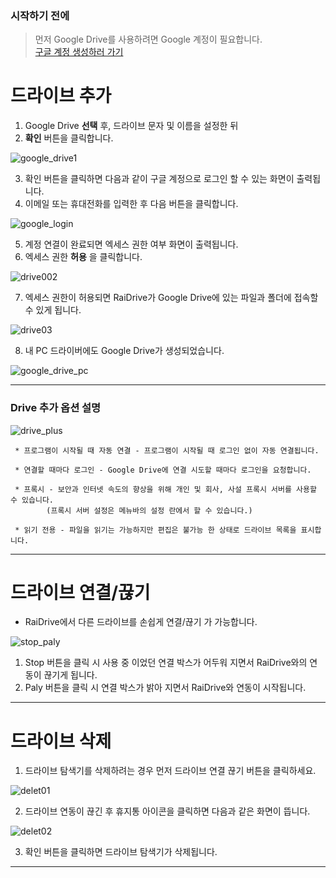 ### 시작하기 전에 
> 먼저 Google Drive를 사용하려면 Google 계정이 필요합니다.  
[구글 계정 생성하러 가기](https://support.google.com/accounts/answer/27441?hl=ko&ref_topic=3382296)  


# 드라이브 추가

1. Google Drive **선택** 후, 드라이브 문자 및 이름을 설정한 뒤  
2. **확인** 버튼을 클릭합니다.

![google_drive1](/google_drive1.jpg?raw=true)

3. 확인 버튼을 클릭하면 다음과 같이 구글 계정으로 로그인 할 수 있는 화면이 출력됩니다.
4. 이메일 또는 휴대전화를 입력한 후 다음 버튼을 클릭합니다.

![google_login](/google_login.jpg?raw=true)  

5. 계정 연결이 완료되면 엑세스 권한 여부 화면이 출력됩니다.
6. 엑세스 권한 **허용** 을 클릭합니다.

![drive002](/drive002.jpg?raw=true)

7. 엑세스 권한이 허용되면 RaiDrive가 Google Drive에 있는 파일과 폴더에 접속할 수 있게 됩니다.

![drive03](/drive03.jpg?raw=true)  

8. 내 PC 드라이버에도 Google Drive가 생성되었습니다.  

![google_drive_pc](/google_drive_pc.jpg?rawe=true)

---

### Drive 추가 옵션 설명

![drive_plus](/drive_plus.jpg?raw=treu)

~~~
 * 프로그램이 시작될 때 자동 연결 - 프로그램이 시작될 때 로그인 없이 자동 연결됩니다.

 * 연결할 때마다 로그인 - Google Drive에 연결 시도할 때마다 로그인을 요청합니다.

 * 프록시 - 보안과 인터넷 속도의 향상을 위해 개인 및 회사, 사설 프록시 서버를 사용할 수 있습니다. 
        (프록시 서버 설정은 메뉴바의 설정 란에서 할 수 있습니다.)

 * 읽기 전용 - 파일을 읽기는 가능하지만 편집은 불가능 한 상태로 드라이브 목록을 표시합니다.
 ~~~
 
---


# 드라이브 연결/끊기

- RaiDrive에서 다른 드라이브를 손쉽게 연결/끊기 가 가능합니다.

![stop_paly](/stop_play.jpg?raw=true)

1. Stop 버튼을 클릭 시 사용 중 이었던 연결 박스가 어두워 지면서 RaiDrive와의 연동이 끊기게 됩니다.  
2. Paly 버튼을 클릭 시 연결 박스가 밝아 지면서 RaiDrive와 연동이 시작됩니다.  

---


# 드라이브 삭제

1. 드라이브 탐색기를 삭제하려는 경우 먼저 드라이브 연결 끊기 버튼을 클릭하세요.

![delet01](/delet01.jpg?raw=true)  

2. 드라이브 연동이 끊긴 후 휴지통 아이콘을 클릭하면 다음과 같은 화면이 뜹니다.

![delet02](/delet02.jpg?raw=true)  

03. 확인 버튼을 클릭하면 드라이브 탐색기가 삭제됩니다.


---





